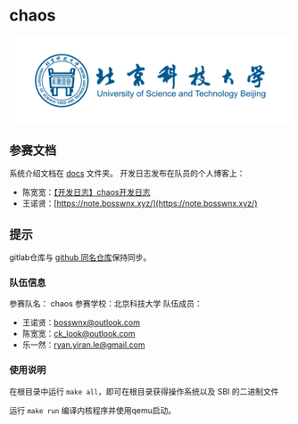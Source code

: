 # chaos

![USTB](./docs/image/USTB.jpg)

## 参赛文档

系统介绍文档在 [docs](./docs/) 文件夹。
开发日志发布在队员的个人博客上：

- 陈宽宽：[【开发日志】chaos开发日志](https://sazikk.github.io/posts/%E5%BC%80%E5%8F%91%E6%97%A5%E5%BF%97-chaos%E5%BC%80%E5%8F%91%E6%97%A5%E5%BF%97/)
- 王诺贤：[https://note.bosswnx.xyz/](https://note.bosswnx.xyz/)

## 提示

gitlab仓库与 [github 同名仓库](https://github.com/bosswnx/chaos/)保持同步。

### 队伍信息

参赛队名： chaos
参赛学校：北京科技大学
队伍成员：

- 王诺贤：[bosswnx@outlook.com](mailto:bosswnx@outlook.com)
- 陈宽宽：[ck_look@outlook.com](mailto:ck_look@outlook.com)
- 乐一然：[ryan.yiran.le@gmail.com](mailto:ryan.yiran.le@gmail.com)

### 使用说明

在根目录中运行 `make all`，即可在根目录获得操作系统以及 SBI 的二进制文件

运行 `make run` 编译内核程序并使用qemu启动。
